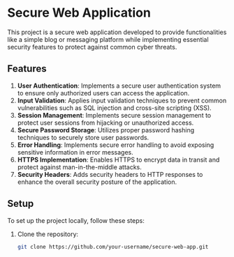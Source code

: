 # Secure Web Application

This project is a secure web application developed to provide functionalities like a simple blog or messaging platform while implementing essential security features to protect against common cyber threats.

## Features

1. **User Authentication**: Implements a secure user authentication system to ensure only authorized users can access the application.
2. **Input Validation**: Applies input validation techniques to prevent common vulnerabilities such as SQL injection and cross-site scripting (XSS).
3. **Session Management**: Implements secure session management to protect user sessions from hijacking or unauthorized access.
4. **Secure Password Storage**: Utilizes proper password hashing techniques to securely store user passwords.
5. **Error Handling**: Implements secure error handling to avoid exposing sensitive information in error messages.
6. **HTTPS Implementation**: Enables HTTPS to encrypt data in transit and protect against man-in-the-middle attacks.
7. **Security Headers**: Adds security headers to HTTP responses to enhance the overall security posture of the application.

## Setup

To set up the project locally, follow these steps:

1. Clone the repository:
   ```bash
   git clone https://github.com/your-username/secure-web-app.git

